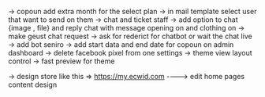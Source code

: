 -> copoun add extra month for the select plan 
-> in mail template select user that want to send on them 
-> chat and ticket staff 
-> add option to chat {image , file} and reply chat with message opening on and clothing on 
-> make geust chat request 
-> ask for rederict for chatbot or wait the chat live 
-> add bot seniro
-> add start data and end date for copoun on admin dashboard
-> delete facebook pixel from one settings
-> theme view layout control
-> fast preview for theme 

-> design store like this => https://my.ecwid.com
    ----> edit home pages content design 



